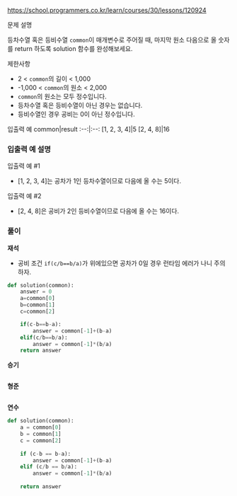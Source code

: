 https://school.programmers.co.kr/learn/courses/30/lessons/120924

문제 설명

등차수열 혹은 등비수열 `common`이 매개변수로 주어질 때, 마지막 원소 다음으로 올 숫자를 return 하도록 solution 함수를 완성해보세요.

제한사항
- 2 < `common`의 길이 < 1,000
- -1,000 < `common`의 원소 < 2,000
- `common`의 원소는 모두 정수입니다.
- 등차수열 혹은 등비수열이 아닌 경우는 없습니다.
- 등비수열인 경우 공비는 0이 아닌 정수입니다.

입출력 예
common|result
:--:|:--:
[1, 2, 3, 4]|5
[2, 4, 8]|16

### 입출력 예 설명

입출력 예 #1

- [1, 2, 3, 4]는 공차가 1인 등차수열이므로 다음에 올 수는 5이다.

입출력 예 #2

- [2, 4, 8]은 공비가 2인 등비수열이므로 다음에 올 수는 16이다.


### **풀이**

**재석**
- 공비 조건 `if(c/b==b/a)`가 위에있으면 공차가 0일 경우 런타임 에러가 나니 주의하자.
```python
def solution(common):
    answer = 0
    a=common[0]
    b=common[1]
    c=common[2]

    if(c-b==b-a):
        answer = common[-1]+(b-a)
    elif(c/b==b/a):
        answer = common[-1]*(b/a)
    return answer
```

**승기**

```python

```

**형준**

```java

```

**연수**

```python
def solution(common):
    a = common[0]
    b = common[1]
    c = common[2]
    
    if (c-b == b-a):
        answer = common[-1]+(b-a)
    elif (c/b == b/a):
        answer = common[-1]*(b/a)
        
    return answer
```
